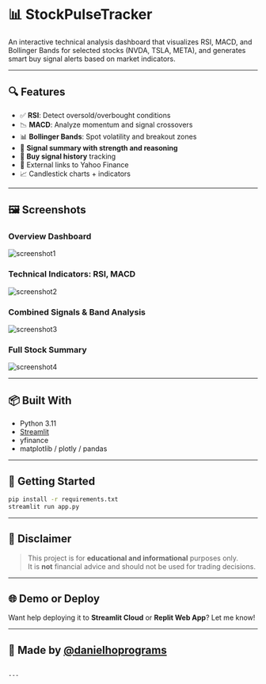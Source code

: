 # 📊 StockPulseTracker

An interactive technical analysis dashboard that visualizes RSI, MACD, and Bollinger Bands for selected stocks (NVDA, TSLA, META), and generates smart buy signal alerts based on market indicators.

---

## 🔍 Features

- ✅ **RSI**: Detect oversold/overbought conditions
- 📉 **MACD**: Analyze momentum and signal crossovers
- 📊 **Bollinger Bands**: Spot volatility and breakout zones
- 🧠 **Signal summary with strength and reasoning**
- 📅 **Buy signal history** tracking
- 🔗 External links to Yahoo Finance
- 📈 Candlestick charts + indicators

---

## 🖼 Screenshots

### Overview Dashboard
![screenshot1](./screenshots/screenshot1.png)

### Technical Indicators: RSI, MACD
![screenshot2](./screenshots/screenshot2.png)

### Combined Signals & Band Analysis
![screenshot3](./screenshots/screenshot3.png)

### Full Stock Summary
![screenshot4](./screenshots/screenshot4.png)

---

## 📦 Built With

- Python 3.11
- [Streamlit](https://streamlit.io)
- yfinance
- matplotlib / plotly / pandas

---

## 🚀 Getting Started

```bash
pip install -r requirements.txt
streamlit run app.py
```

---

## 📜 Disclaimer

> This project is for **educational and informational** purposes only.  
> It is **not** financial advice and should not be used for trading decisions.

---

## 🌐 Demo or Deploy

Want help deploying it to **Streamlit Cloud** or **Replit Web App**? Let me know!

---

## 🙌 Made by [@danielhoprograms](https://github.com/danielhoprograms)
```

---
